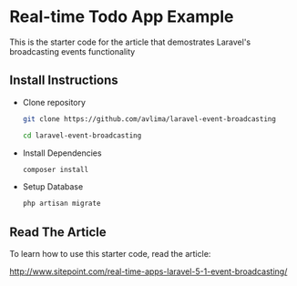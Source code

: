 # Real-time Todo App Example

This is the starter code for the article that demostrates Laravel's broadcasting events functionality

## Install Instructions

* Clone repository

    ```bash
    git clone https://github.com/avlima/laravel-event-broadcasting
    ```

    ```bash
    cd laravel-event-broadcasting
    ```


* Install Dependencies

    ```bash
    composer install
    ```


* Setup Database

    ```bash
    php artisan migrate
    ```

## Read The Article

To learn how to use this starter code, read the article:

http://www.sitepoint.com/real-time-apps-laravel-5-1-event-broadcasting/
